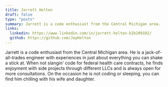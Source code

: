 ```yaml
---
title: Jarrett Helton
draft: false
type: "posts"
summary: Jarrett is a code enthusiast from the Central Michigan area.
links:
  linkedin: https://www.linkedin.com/in/jarrett-helton-b2b209102/
  github: https://github.com/JayHelton
---
```


Jarrett is a code enthusiast from the Central Michigan area. He is a jack-of-all-trades engineer with experiences in just about everything you can shake a stick at. When not slangin' code for federal health care contracts, he finds enjoyment with side projects through different LLCs and is always open for more consultations. On the occasion he is not coding or sleeping, you can find him chilling with his wife and daughter.
